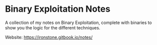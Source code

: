 # Binary Exploitation Notes

A collection of my notes on Binary Exploitation, complete with binaries to show you the logic for the different techniques.

Website: https://ironstone.gitbook.io/notes/

